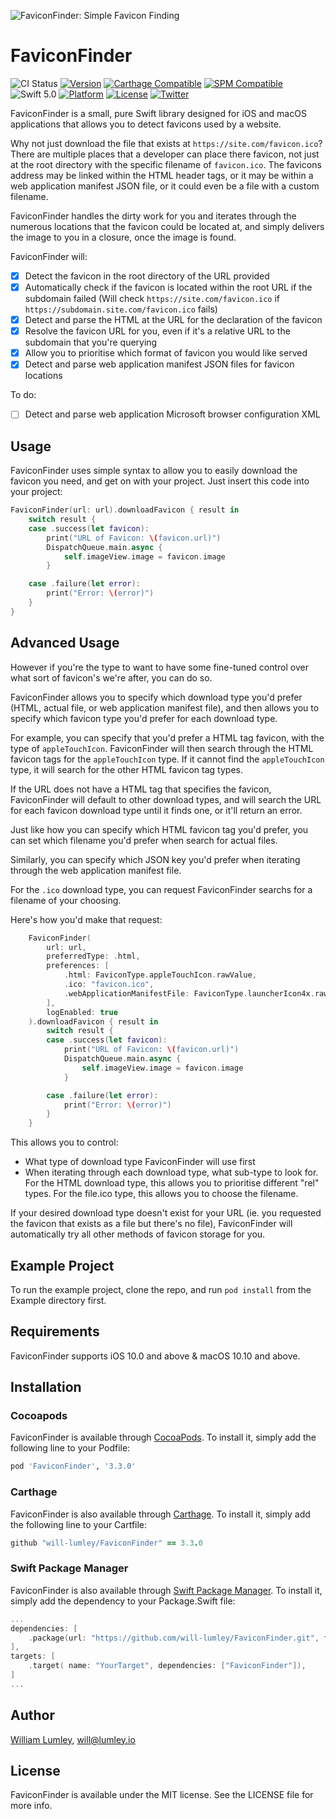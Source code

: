 ![FaviconFinder: Simple Favicon Finding](https://raw.githubusercontent.com/will-lumley/FaviconFinder/main/FaviconFinder.png)

# FaviconFinder

![CI Status](https://github.com/will-lumley/FaviconFinder/actions/workflows/BuildTests.yml/badge.svg?branch=main)
[![Version](https://img.shields.io/cocoapods/v/FaviconFinder.svg?style=flat)](https://cocoapods.org/pods/FaviconFinder)
[![Carthage Compatible](https://img.shields.io/badge/Carthage-compatible-4BC51D.svg?style=flat)](https://github.com/Carthage/Carthage)
[![SPM Compatible](https://img.shields.io/badge/SPM-compatible-4BC51D.svg?style=flat)](https://github.com/apple/swift-package-manager)
![Swift 5.0](https://img.shields.io/badge/Swift-5.0-orange.svg)
[![Platform](https://img.shields.io/cocoapods/p/FaviconFinder.svg?style=flat)](https://cocoapods.org/pods/FaviconFinder)
[![License](https://img.shields.io/cocoapods/l/FaviconFinder.svg?style=flat)](https://cocoapods.org/pods/FaviconFinder)
[![Twitter](https://img.shields.io/badge/twitter-@wlumley95-blue.svg?style=flat)](https://twitter.com/wlumley95)

FaviconFinder is a small, pure Swift library designed for iOS and macOS applications that allows you to detect favicons used by a website.

Why not just download the file that exists at `https://site.com/favicon.ico`? There are multiple places that a developer can place there favicon, not just at the root directory with the specific filename of `favicon.ico`. The favicons address may be linked within the HTML header tags, or it may be within a web application manifest JSON file, or it could even be a file with a custom filename.

FaviconFinder handles the dirty work for you and iterates through the numerous locations that the favicon could be located at, and simply delivers the image to you in a closure, once the image is found.


FaviconFinder will:
- [x] Detect the favicon in the root directory of the URL provided
- [x] Automatically check if the favicon is located within the root URL if the subdomain failed (Will check `https://site.com/favicon.ico` if `https://subdomain.site.com/favicon.ico` fails)
- [x] Detect and parse the HTML at the URL for the declaration of the favicon
- [x] Resolve the favicon URL for you, even if it's a relative URL to the subdomain that you're querying
- [x] Allow you to prioritise which format of favicon you would like served
- [x] Detect and parse web application manifest JSON files for favicon locations

To do:
- [ ] Detect and parse web application Microsoft browser configuration XML

## Usage

FaviconFinder uses simple syntax to allow you to easily download the favicon you need, and get on with your project. Just insert this code into your project:
```swift
FaviconFinder(url: url).downloadFavicon { result in
    switch result {
    case .success(let favicon):
        print("URL of Favicon: \(favicon.url)")
        DispatchQueue.main.async {
            self.imageView.image = favicon.image
        }

    case .failure(let error):
        print("Error: \(error)")
    }
}
```

## Advanced Usage

However if you're the type to want to have some fine-tuned control over what sort of favicon's we're after, you can do so.

FaviconFinder allows you to specify which download type you'd prefer (HTML, actual file, or web application manifest file), and then allows you to specify which favicon type you'd prefer for each download type.

For example, you can specify that you'd prefer a HTML tag favicon, with the type of `appleTouchIcon`. FaviconFinder will then search through the HTML favicon tags for the `appleTouchIcon` type. If it cannot find the `appleTouchIcon` type, it will search for the other HTML favicon tag types.   

If the URL does not have a HTML tag that specifies the favicon, FaviconFinder will default to other download types, and will search the URL for each favicon download type until it finds one, or it'll return an error. 

Just like how you can specify which HTML favicon tag you'd prefer, you can set which filename you'd prefer when search for actual files. 

Similarly, you can specify which JSON key you'd prefer when iterating through the web application manifest file. 


For the `.ico` download type, you can request FaviconFinder searchs for a filename of your choosing.


Here's how you'd make that request:

```swift
    FaviconFinder(
        url: url, 
        preferredType: .html, 
        preferences: [
            .html: FaviconType.appleTouchIcon.rawValue,
            .ico: "favicon.ico",
            .webApplicationManifestFile: FaviconType.launcherIcon4x.rawValue
        ],
        logEnabled: true
    ).downloadFavicon { result in
        switch result {
        case .success(let favicon):
            print("URL of Favicon: \(favicon.url)")
            DispatchQueue.main.async {
                self.imageView.image = favicon.image
            }

        case .failure(let error):
            print("Error: \(error)")
        }
    }
```

This allows you to control:
- What type of download type FaviconFinder will use first
- When iterating through each download type, what sub-type to look for. For the HTML download type, this allows you to prioritise different "rel" types. For the file.ico type, this allows you to choose the filename.

If your desired download type doesn't exist for your URL (ie. you requested the favicon that exists as a file but there's no file), FaviconFinder will automatically try all other methods of favicon storage for you. 

## Example Project

To run the example project, clone the repo, and run `pod install` from the Example directory first.

## Requirements

FaviconFinder supports iOS 10.0 and above & macOS 10.10 and above.

## Installation

### Cocoapods
FaviconFinder is available through [CocoaPods](http://cocoapods.org). To install
it, simply add the following line to your Podfile:

```ruby
pod 'FaviconFinder', '3.3.0'
```

### Carthage
FaviconFinder is also available through [Carthage](https://github.com/Carthage/Carthage). To install
it, simply add the following line to your Cartfile:

```ruby
github "will-lumley/FaviconFinder" == 3.3.0
```

### Swift Package Manager
FaviconFinder is also available through [Swift Package Manager](https://github.com/apple/swift-package-manager). 
To install it, simply add the dependency to your Package.Swift file:

```swift
...
dependencies: [
    .package(url: "https://github.com/will-lumley/FaviconFinder.git", from: "3.3.0"),
],
targets: [
    .target( name: "YourTarget", dependencies: ["FaviconFinder"]),
]
...
```
## Author

[William Lumley](https://lumley.io/), will@lumley.io

## License

FaviconFinder is available under the MIT license. See the LICENSE file for more info.

